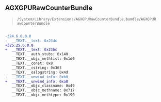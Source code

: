 ## AGXGPURawCounterBundle

> `/System/Library/Extensions/AGXGPURawCounterBundle.bundle/AGXGPURawCounterBundle`

```diff

-324.6.0.0.0
-  __TEXT.__text: 0x23dc
+325.25.6.0.0
+  __TEXT.__text: 0x23bc
   __TEXT.__auth_stubs: 0x140
   __TEXT.__objc_methlist: 0x1d0
   __TEXT.__const: 0x8
   __TEXT.__cstring: 0x363
   __TEXT.__oslogstring: 0x4d
-  __TEXT.__unwind_info: 0xb0
+  __TEXT.__unwind_info: 0xa8
   __TEXT.__objc_classname: 0x49
   __TEXT.__objc_methname: 0x717
   __TEXT.__objc_methtype: 0x190

```
